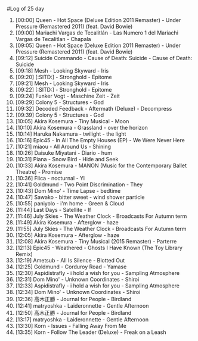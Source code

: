 #Log of 25 day

1. [00:00] Queen - Hot Space (Deluxe Edition 2011 Remaster) - Under Pressure (Remastered 2011) (feat. David Bowie)
1. [09:00] Mariachi Vargas de Tecalitlán - Las Numero 1 del Mariachi Vargas de Tecalitlan - Chapala
1. [09:05] Queen - Hot Space (Deluxe Edition 2011 Remaster) - Under Pressure (Remastered 2011) (feat. David Bowie)
1. [09:12] Suicide Commando - Cause of Death: Suicide - Cause of Death: Suicide
1. [09:18] Mesh - Looking Skyward - Iris
1. [09:20] [:SITD:] - Stronghold - Epitome
1. [09:21] Mesh - Looking Skyward - Iris
1. [09:22] [:SITD:] - Stronghold - Epitome
1. [09:24] Funker Vogt - Maschine Zeit - Zeit
1. [09:29] Colony 5 - Structures - God
1. [09:32] Decoded Feedback - Aftermath (Deluxe) - Decompress
1. [09:39] Colony 5 - Structures - God
1. [10:05] Akira Kosemura - Tiny Musical - Moon
1. [10:10] Akira Kosemura - Grassland - over the horizon
1. [10:14] Haruka Nakamura - twilight - the light
1. [10:16] Epic45 - In All The Empty Houses (EP) - We Were Never Here
1. [10:21] miaou - All Around Us - Shining
1. [10:26] Daisuke Miyatani - Diario - hum
1. [10:31] Piana - Snow Bird - Hide and Seek
1. [10:33] Akira Kosemura - MANON (Music for the Contemporary Ballet Theatre) - Promise
1. [10:36] Flica - nocturnal - Yi
1. [10:41] Goldmund - Two Point Discrimination - They
1. [10:43] Dom Mino' - Time Lapse - bedtime
1. [10:47] Sawako - bitter sweet - wind shower particle
1. [10:55] paniyolo - i'm home - Green & Cloud
1. [11:44] Last Days - Satellite - If
1. [11:46] July Skies - The Weather Clock - Broadcasts For Autumn term
1. [11:49] Akira Kosemura - Afterglow - haze
1. [11:55] July Skies - The Weather Clock - Broadcasts For Autumn term
1. [12:05] Akira Kosemura - Afterglow - haze
1. [12:08] Akira Kosemura - Tiny Musical (2015 Remaster) - Parterre
1. [12:13] Epic45 - Weathered - Ghosts I Have Known (The Toy Library Remix)
1. [12:19] Ametsub - All Is Silence - Blotted Out
1. [12:25] Goldmund - Corduroy Road - Yamase
1. [12:30] Aspidistrafly - i hold a wish for you - Sampling Atmosphere
1. [12:31] Dom Mino' - Unknown Coordinates - Shiroi
1. [12:33] Aspidistrafly - i hold a wish for you - Sampling Atmosphere
1. [12:34] Dom Mino' - Unknown Coordinates - Shiroi
1. [12:36] 高木正勝 - Journal for People - Birdland
1. [12:41] matryoshka - Laideronnette - Gentle Afternoon
1. [12:50] 高木正勝 - Journal for People - Birdland
1. [13:17] matryoshka - Laideronnette - Gentle Afternoon
1. [13:30] Korn - Issues - Falling Away From Me
1. [13:35] Korn - Follow The Leader (Deluxe) - Freak on a Leash
